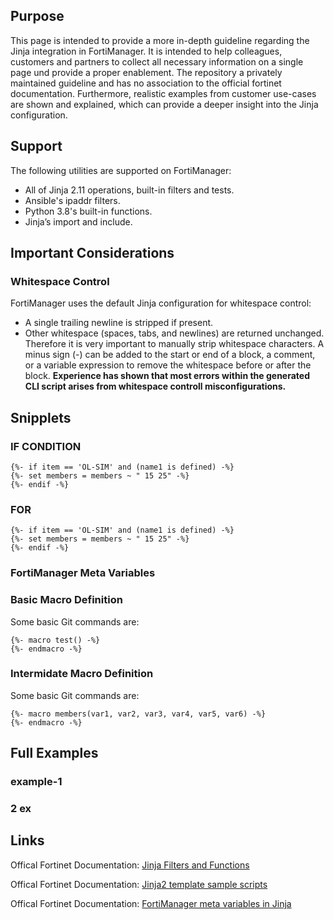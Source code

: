 ## Purpose
This page is intended to provide a more in-depth guideline regarding the Jinja integration in FortiManager.
It is intended to help colleagues, customers and partners to collect all necessary information on a single page und provide a proper enablement.
The repository a privately maintained guideline and has no association to the official fortinet documentation.
Furthermore, realistic examples from customer use-cases are shown and explained, which can provide a deeper insight into the Jinja configuration.

## Support
The following utilities are supported on FortiManager:
- All of Jinja 2.11 operations, built-in filters and tests.
- Ansible's ipaddr filters.
- Python 3.8's built-in functions.
- Jinja’s import and include.

## Important Considerations
### Whitespace Control
FortiManager uses the default Jinja configuration for whitespace control:
- A single trailing newline is stripped if present.
- Other whitespace (spaces, tabs, and newlines) are returned unchanged.
Therefore it is very important to manually strip whitespace characters. A minus sign (-) can be added to the start or end of a block, a comment, or a variable expression to remove the whitespace before or after the block.
**Experience has shown that most errors within the generated CLI script arises from whitespace controll misconfigurations.** 
## Snipplets
### IF CONDITION
```
{%- if item == 'OL-SIM' and (name1 is defined) -%}
{%- set members = members ~ " 15 25" -%}
{%- endif -%}
```
### FOR
```
{%- if item == 'OL-SIM' and (name1 is defined) -%}
{%- set members = members ~ " 15 25" -%}
{%- endif -%}
```
### FortiManager Meta Variables

### Basic Macro Definition
Some basic Git commands are:
```
{%- macro test() -%}
{%- endmacro -%}
```
### Intermidate Macro Definition
Some basic Git commands are:
```
{%- macro members(var1, var2, var3, var4, var5, var6) -%}
{%- endmacro -%}
```

## Full Examples
### example-1
### 2 ex

## Links
Offical Fortinet Documentation: [Jinja Filters and Functions](https://docs.fortinet.com/document/fortimanager/7.4.1/jinja-filters-and-functions/130068/supported-filters-and-functions)

Offical Fortinet Documentation: [Jinja2 template sample scripts](https://docs.fortinet.com/document/fortimanager/7.2.0/new-features/761880/jinja2-template-sample-scripts)

Offical Fortinet Documentation: [FortiManager meta variables in Jinja](https://docs.fortinet.com/document/fortimanager/7.4.1/jinja-filters-and-functions/456481/fortimanager-meta-variables-in-jinja)
